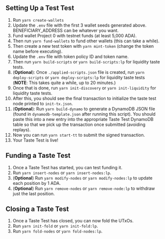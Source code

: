 ## Setting Up a Test Test

1. Run `yarn create-wallets`
2. Update the `.env` file with the first 3 wallet seeds generated above. BENEFICIARY_ADDRESS can be whatever you want.
3. Fund wallet Project 0 with testnet funds (at least 5,000 ADA).
4. Then run `yarn fund-wallets` to fund other wallets (this can take a while).
5. Then create a new test token with `yarn mint-token` (change the token name before executing).
6. Update the `.env` file with token policy ID and token name.
7. Then run `yarn build-scripts` or `yarn build-scripts:lp` for liquidity taste tests.
8. (**Optional**): Once `./applied-scripts.json` file is created, run `yarn deploy-scripts` or `yarn deploy-scripts:lp` for liquidity taste tests (**NOTE**: This takes quite a while, up to 20 minutes.)
9. Once that is done, run `yarn init-discovery` or `yarn init-liquidity` for liquidity taste tests.
10. After this, you should see the final transaction to initialize the taste test node printed to `init-tx.json`.
11. (**Optional**): Run `yarn build-dynamo` to generate a DynamoDB JSON file (found in `dynamodb-template.json` after running this script). You should paste this into a new entry into the appropriate Taste Test DynamoDB table so that we pick up the transaction once submitted (avoiding replays).
12. Now you can run `yarn start-tt` to submit the signed transaction.
13. Your Taste Test is live!

## Funding a Taste Test
1. Once a Taste Test has started, you can test funding it.
2. Run `yarn insert-nodes` or `yarn insert-nodes:lp`.
3. (**Optional**) Run `yarn modify-nodes` or `yarn modify-nodes:lp` to update each position by 1 ADA.
4. (**Optional**) Run `yarn remove-nodes` or `yarn remove-node:lp` to withdraw just the last position.

## Closing a Taste Test
1. Once a Taste Test has closed, you can now fold the UTxOs.
2. Run `yarn init-fold` or `yarn init-fold:lp`.
3. Run `yarn fold-nodes` or `yarn fold-nodes:lp`.